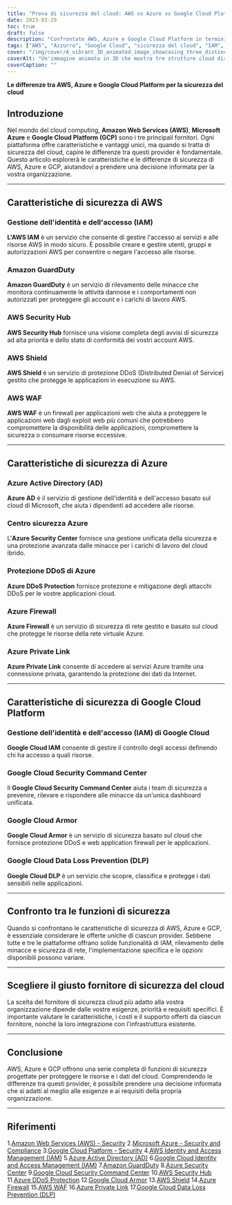 ```yaml
---
title: "Prova di sicurezza del cloud: AWS vs Azure vs Google Cloud Platform"
date: 2023-03-29
toc: true
draft: false
description: "Confrontate AWS, Azure e Google Cloud Platform in termini di sicurezza del cloud e imparate le differenze per prendere una decisione consapevole per la vostra organizzazione."
tags: ["AWS", "Azzurro", "Google Cloud", "sicurezza del cloud", "IAM", "GuardDuty", "Centro di sicurezza", "Centro di comando della sicurezza", "Protezione DDoS", "Armatura a nuvola", "WAF", "Collegamento privato", "DLP", "cloud computing", "servizi cloud", "fornitori di cloud", "protezione dei dati", "sicurezza informatica", "sicurezza delle infrastrutture"]
cover: "/img/cover/A_vibrant_3D_animated_image_showcasing_three_distinct_cloud.png"
coverAlt: "Un'immagine animata in 3D che mostra tre strutture cloud distinte che rappresentano AWS, Azure e Google Cloud Platform, con simboli di scudi sovrapposti a ogni cloud per simboleggiare le loro offerte di sicurezza."
coverCaption: ""
---
```


**Le differenze tra AWS, Azure e Google Cloud Platform per la sicurezza del cloud**

## Introduzione

Nel mondo del cloud computing, **Amazon Web Services (AWS)**, **Microsoft Azure** e **Google Cloud Platform (GCP)** sono i tre principali fornitori. Ogni piattaforma offre caratteristiche e vantaggi unici, ma quando si tratta di sicurezza del cloud, capire le differenze tra questi provider è fondamentale. Questo articolo esplorerà le caratteristiche e le differenze di sicurezza di AWS, Azure e GCP, aiutandovi a prendere una decisione informata per la vostra organizzazione.

______

## Caratteristiche di sicurezza di AWS

### Gestione dell'identità e dell'accesso (IAM)

**L'AWS IAM** è un servizio che consente di gestire l'accesso ai servizi e alle risorse AWS in modo sicuro. È possibile creare e gestire utenti, gruppi e autorizzazioni AWS per consentire o negare l'accesso alle risorse.

### Amazon GuardDuty

**Amazon GuardDuty** è un servizio di rilevamento delle minacce che monitora continuamente le attività dannose e i comportamenti non autorizzati per proteggere gli account e i carichi di lavoro AWS.

### AWS Security Hub

**AWS Security Hub** fornisce una visione completa degli avvisi di sicurezza ad alta priorità e dello stato di conformità dei vostri account AWS.

### AWS Shield

**AWS Shield** è un servizio di protezione DDoS (Distributed Denial of Service) gestito che protegge le applicazioni in esecuzione su AWS.

### AWS WAF

**AWS WAF** è un firewall per applicazioni web che aiuta a proteggere le applicazioni web dagli exploit web più comuni che potrebbero compromettere la disponibilità delle applicazioni, compromettere la sicurezza o consumare risorse eccessive.

______

## Caratteristiche di sicurezza di Azure

### Azure Active Directory (AD)

**Azure AD** è il servizio di gestione dell'identità e dell'accesso basato sul cloud di Microsoft, che aiuta i dipendenti ad accedere alle risorse.

### Centro sicurezza Azure

L'**Azure Security Center** fornisce una gestione unificata della sicurezza e una protezione avanzata dalle minacce per i carichi di lavoro del cloud ibrido.

### Protezione DDoS di Azure

**Azure DDoS Protection** fornisce protezione e mitigazione degli attacchi DDoS per le vostre applicazioni cloud.

### Azure Firewall

**Azure Firewall** è un servizio di sicurezza di rete gestito e basato sul cloud che protegge le risorse della rete virtuale Azure.

### Azure Private Link

**Azure Private Link** consente di accedere ai servizi Azure tramite una connessione privata, garantendo la protezione dei dati da Internet.

______

## Caratteristiche di sicurezza di Google Cloud Platform

### Gestione dell'identità e dell'accesso (IAM) di Google Cloud

**Google Cloud IAM** consente di gestire il controllo degli accessi definendo chi ha accesso a quali risorse.

### Google Cloud Security Command Center

Il **Google Cloud Security Command Center** aiuta i team di sicurezza a prevenire, rilevare e rispondere alle minacce da un'unica dashboard unificata.

### Google Cloud Armor

**Google Cloud Armor** è un servizio di sicurezza basato sul cloud che fornisce protezione DDoS e web application firewall per le applicazioni.

### Google Cloud Data Loss Prevention (DLP)

**Google Cloud DLP** è un servizio che scopre, classifica e protegge i dati sensibili nelle applicazioni.

______

## Confronto tra le funzioni di sicurezza

Quando si confrontano le caratteristiche di sicurezza di AWS, Azure e GCP, è essenziale considerare le offerte uniche di ciascun provider. Sebbene tutte e tre le piattaforme offrano solide funzionalità di IAM, rilevamento delle minacce e sicurezza di rete, l'implementazione specifica e le opzioni disponibili possono variare.

______

## Scegliere il giusto fornitore di sicurezza del cloud

La scelta del fornitore di sicurezza cloud più adatto alla vostra organizzazione dipende dalle vostre esigenze, priorità e requisiti specifici. È importante valutare le caratteristiche, i costi e il supporto offerti da ciascun fornitore, nonché la loro integrazione con l'infrastruttura esistente.

______

## Conclusione

AWS, Azure e GCP offrono una serie completa di funzioni di sicurezza progettate per proteggere le risorse e i dati del cloud. Comprendendo le differenze tra questi provider, è possibile prendere una decisione informata che si adatti al meglio alle esigenze e ai requisiti della propria organizzazione.

______

## Riferimenti

1.[Amazon Web Services (AWS) - Security](https://aws.amazon.com/security/)
2.[Microsoft Azure - Security and Compliance](https://azure.microsoft.com/en-us/overview/security/)
3.[Google Cloud Platform - Security](https://cloud.google.com/security)
4.[AWS Identity and Access Management (IAM)](https://aws.amazon.com/iam/)
5.[Azure Active Directory (AD)](https://azure.microsoft.com/en-us/services/active-directory/)
6.[Google Cloud Identity and Access Management (IAM)](https://cloud.google.com/iam)
7.[Amazon GuardDuty](https://aws.amazon.com/guardduty/)
8.[Azure Security Center](https://azure.microsoft.com/en-us/services/security-center/)
9.[Google Cloud Security Command Center](https://cloud.google.com/security-command-center)
10.[AWS Security Hub](https://aws.amazon.com/security-hub/)
11.[Azure DDoS Protection](https://azure.microsoft.com/en-us/services/ddos-protection/)
12.[Google Cloud Armor](https://cloud.google.com/armor)
13.[AWS Shield](https://aws.amazon.com/shield/)
14.[Azure Firewall](https://azure.microsoft.com/en-us/services/azure-firewall/)
15.[AWS WAF](https://aws.amazon.com/waf/)
16.[Azure Private Link](https://azure.microsoft.com/en-us/services/private-link/)
17.[Google Cloud Data Loss Prevention (DLP)](https://cloud.google.com/dlp)


